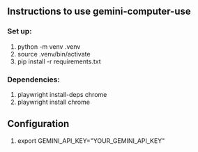 ## Instructions to use gemini-computer-use

### Set up:
1. python -m venv .venv
2. source .venv/bin/activate
3. pip install -r requirements.txt

### Dependencies:
1. playwright install-deps chrome
2. playwright install chrome

## Configuration
1. export GEMINI_API_KEY="YOUR_GEMINI_API_KEY"


